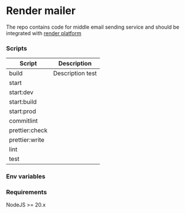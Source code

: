 # Render mailer

The repo contains code for middle email sending service and should be integrated with [render platform](https://render.com)

### Scripts

| Script         | Description      |
| -------------- | ---------------- |
| build          | Description test |
| start          |                  |
| start:dev      |                  |
| start:build    |                  |
| start:prod     |                  |
| commitlint     |                  |
| prettier:check |                  |
| prettier:write |                  |
| lint           |                  |
| test           |                  |

### Env variables

### Requirements

NodeJS >= 20.x
